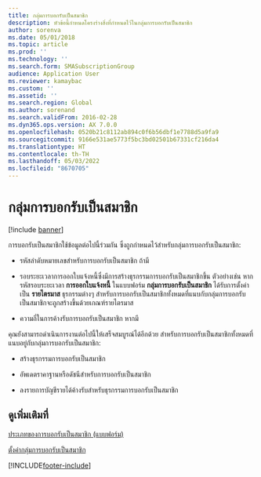 ```yaml
---
title: กลุ่มการบอกรับเป็นสมาชิก
description: หัวข้อนี้กำหนดโครงร่างสิ่งที่กำหนดไว้ในกลุ่มการบอกรับเป็นสมาชิก
author: sorenva
ms.date: 05/01/2018
ms.topic: article
ms.prod: ''
ms.technology: ''
ms.search.form: SMASubscriptionGroup
audience: Application User
ms.reviewer: kamaybac
ms.custom: ''
ms.assetid: ''
ms.search.region: Global
ms.author: sorenand
ms.search.validFrom: 2016-02-28
ms.dyn365.ops.version: AX 7.0.0
ms.openlocfilehash: 0520b21c8112ab894c0f6b56dbf1e7788d5a9fa9
ms.sourcegitcommit: 9166e531ae5773f5bc3bd02501b67331cf216da4
ms.translationtype: HT
ms.contentlocale: th-TH
ms.lasthandoff: 05/03/2022
ms.locfileid: "8670705"
---
```

# <a name="subscription-groups"></a>กลุ่มการบอกรับเป็นสมาชิก    

[!include [banner](../includes/banner.md)]


การบอกรับเป็นสมาชิกใช้ข้อมูลต่อไปนี้ร่วมกัน ซึ่งถูกกำหนดไว้สำหรับกลุ่มการบอกรับเป็นสมาชิก:

  - รหัสลำดับหมายเลขสำหรับการบอกรับเป็นสมาชิก ถ้ามี

  - รอบระยะเวลาการออกใบแจ้งหนี้ซึ่งมีการสร้างธุรกรรมการบอกรับเป็นสมาชิกขึ้น  ตัวอย่างเช่น หากรหัสรอบระยะเวลา **การออกใบแจ้งหนี้** ในแบบฟอร์ม **กลุ่มการบอกรับเป็นสมาชิก** ได้รับการตั้งค่าเป็น **รายไตรมาส** ธุรกรรมต่างๆ สำหรับการบอกรับเป็นสมาชิกทั้งหมดที่แนบกับกลุ่มการบอกรับเป็นสมาชิกจะถูกสร้างขึ้นด้วยเกณฑ์รายไตรมาส

  - ความถี่ในการค้างรับการบอกรับเป็นสมาชิก หากมี

คุณยังสามารถดำเนินการงานต่อไปนี้ให้เสร็จสมบูรณ์ได้อีกด้วย สำหรับการบอกรับเป็นสมาชิกทั้งหมดที่แนบอยู่กับกลุ่มการบอกรับเป็นสมาชิก:

  - สร้างธุรกรรมการบอกรับเป็นสมาชิก

  - อัพเดตราคาฐานหรือดัชนีสำหรับการบอกรับเป็นสมาชิก

  - ลงรายการบัญชีรายได้ค้างรับสำหรับธุรกรรมการบอกรับเป็นสมาชิก

## <a name="see-also"></a>ดูเพิ่มเติมที่

[ประเภทของการบอกรับเป็นสมาชิก (แบบฟอร์ม)](https://technet.microsoft.com/library/aa553150\(v=ax.60\))

[ตั้งค่ากลุ่มการบอกรับเป็นสมาชิก](set-up-subscription-groups.md)

  




[!INCLUDE[footer-include](../../includes/footer-banner.md)]